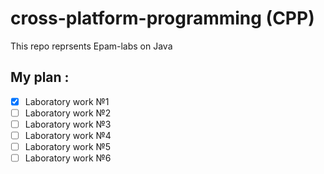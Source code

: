 # cross-platform-programming (CPP)
This repo reprsents Epam-labs on Java

## My plan :
- [x]  Laboratory work №1
- [ ]  Laboratory work №2
- [ ]  Laboratory work №3
- [ ]  Laboratory work №4
- [ ]  Laboratory work №5
- [ ]  Laboratory work №6
